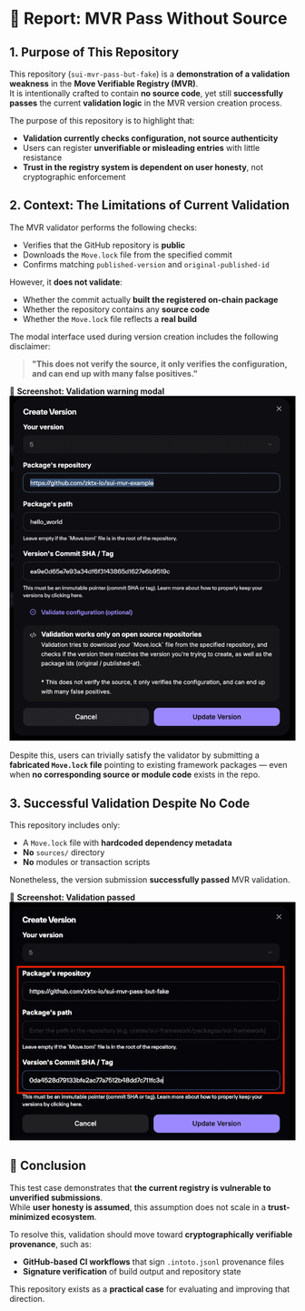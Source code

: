 # 🧾 Report: MVR Pass Without Source

## 1. Purpose of This Repository

This repository (`sui-mvr-pass-but-fake`) is a **demonstration of a validation weakness** in the **Move Verifiable Registry (MVR)**.  
It is intentionally crafted to contain **no source code**, yet still **successfully passes** the current **validation logic** in the MVR version creation process.

The purpose of this repository is to highlight that:

- **Validation currently checks configuration, not source authenticity**
- Users can register **unverifiable or misleading entries** with little resistance
- **Trust in the registry system is dependent on user honesty**, not cryptographic enforcement

## 2. Context: The Limitations of Current Validation

The MVR validator performs the following checks:

- Verifies that the GitHub repository is **public**
- Downloads the `Move.lock` file from the specified commit
- Confirms matching `published-version` and `original-published-id`

However, it **does not validate**:

- Whether the commit actually **built the registered on-chain package**
- Whether the repository contains any **source code**
- Whether the `Move.lock` file reflects a **real build**

The modal interface used during version creation includes the following disclaimer:

> **"This does not verify the source, it only verifies the configuration, and can end up with many false positives."**

📸 **Screenshot: Validation warning modal**  
![Validation Warning Modal](./screenshots/modal-warning.png)

Despite this, users can trivially satisfy the validator by submitting a **fabricated `Move.lock` file** pointing to existing framework packages — even when **no corresponding source or module code** exists in the repo.

## 3. Successful Validation Despite No Code

This repository includes only:

- A `Move.lock` file with **hardcoded dependency metadata**
- **No** `sources/` directory
- **No** modules or transaction scripts

Nonetheless, the version submission **successfully passed** MVR validation.

📸 **Screenshot: Validation passed**  
![Validation Passed](./screenshots/validation-passed.png)

## 🧩 Conclusion

This test case demonstrates that **the current registry is vulnerable to unverified submissions**.  
While **user honesty is assumed**, this assumption does not scale in a **trust-minimized ecosystem**.

To resolve this, validation should move toward **cryptographically verifiable provenance**, such as:

- **GitHub-based CI workflows** that sign `.intoto.jsonl` provenance files
- **Signature verification** of build output and repository state

This repository exists as a **practical case** for evaluating and improving that direction.